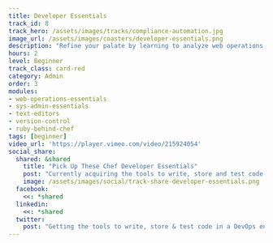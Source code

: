 ```yaml
---
title: Developer Essentials
track_id: 8
track_hero: /assets/images/tracks/compliance-automation.jpg
image_url: /assets/images/coasters/developer-essentials.png
description: "Refine your palate by learning to analyze web operations and describe each component as code in a Chef cookbook. Go hands-on with the tools needed to write, store and test that code in a collaborative DevOps environment."
hours: 2
level: Beginner
track_class: card-red
category: Admin
order: 3
modules:
- web-operations-essentials
- sys-admin-essentials
- text-editors
- version-control
- ruby-behind-chef
tags: [beginner]
video_url: 'https://player.vimeo.com/video/215924054'
social_share:
  shared: &shared
    title: "Pick Up These Chef Developer Essentials"
    post: "Currently acquiring the tools to write, store and test code in a DevOps environment via the `Developer Essentials` track at Learn Chef Rally. Get what you need now."
    image: /assets/images/social/track-share-developer-essentials.png
  facebook:
    <<: *shared
  linkedin:
    <<: *shared
  twitter:
    post: "Getting the tools to write, store & test code in a DevOps environment with Learn Chef's `Developer Essentials` track: "
---
```

